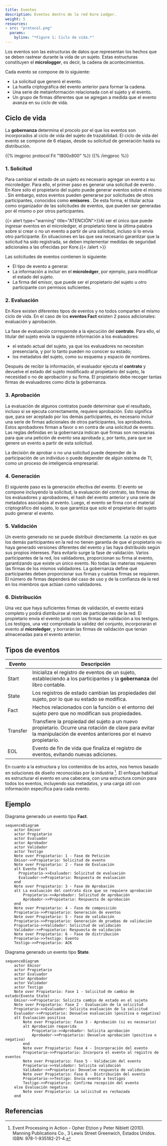```yaml
---
title: Eventos
description: Eventos dentro de la red Kore Ledger.
weight: 5
resources:
- src: "protocol.png"
  params: 
    byline: "*Figure 1: Ciclo de vida.*"
---
```


Los eventos son las estructuras de datos que representan los hechos que se deben rastrear durante la vida de un sujeto. Estas estructuras constituyen el **micrologger**, es decir, la cadena de acontecimientos.

Cada evento se compone de lo siguiente:

- La solicitud que generó el evento.
- La huella criptográfica del evento anterior para formar la cadena.
- Una serie de metainformación relacionada con el sujeto y el evento.
- Un grupo de firmas diferentes que se agregan a medida que el evento avanza en su ciclo de vida.

## Ciclo de vida

La **gobernanza** determina el procolo por el que los eventos son incorporados al ciclo de vida del sujeto de trazabilidad.
El ciclo de vida del evento se compone de 6 etapas, desde su solicitud de generación hasta su distribución.

{{% imgproc protocol Fit "1800x800"  %}}
{{% /imgproc %}}


### 1. Solicitud 
Para cambiar el estado de un sujeto es necesario agregar un evento a su microledger. Para ello, el primer paso es generar una solicitud de evento . En Kore sólo el propietario del sujeto puede generar eventos sobre el mismo . Sin embargo, estos eventos pueden generarse por solicitudes de otros participantes, conocidos como **emisores** . De esta forma, el titular actúa como organizador de las solicitudes de eventos, que pueden ser generadas por él mismo o por otros participantes.

{{< alert type="warning" title="ATENCIÓN">}}Al ser el único que puede ingresar eventos en el microledger, el propietario tiene la última palabra sobre si crear o no un evento a partir de una solicitud, incluso si lo envía otro participante. En situaciones en las que sea necesario garantizar que la solicitud ha sido registrada, se deben implementar medidas de seguridad adicionales a las ofrecidas por Kore.{{< /alert >}}

Las solicitudes de eventos contienen lo siguiente:

- El tipo de evento a generar.
- La información a incluir en el **microledger**, por ejemplo, para modificar el estado del sujeto.
- La firma del emisor, que puede ser el propietario del sujeto u otro participante con permisos suficientes.


### 2. Evaluación
En Kore existen diferentes tipos de eventos y no todos comparten el mismo ciclo de vida. En el caso de los **eventos Fact** existen 2 pasos adicionales: evaluación y aprobación.

La fase de evaluación corresponde a la ejecución del **contrato**. Para ello, el titular del sujeto envía la siguiente información a los evaluadores:

- el estado actual del sujeto, ya que los evaluadores no necesitan presenciarla, y por lo tanto pueden no conocer su estado;
- los metadatos del sujeto, como su esquema y espacio de nombres.

Después de recibir la información, el evaluador ejecuta el **contrato** y devuelve el estado del sujeto modificado al propietario del sujeto, la necesidad o no de aprobación y su firma. El propietario debe recoger tantas firmas de evaluadores como dicta la gobernanza.

### 3. Aprobación
La evaluación de algunos contratos puede determinar que el resultado, incluso si se ejecuta correctamente, requiere aprobación. Esto significa que, para ser aceptado por los demás participantes, es necesario incluir una serie de firmas adicionales de otros participantes, los aprobadores. Estos aprobadores firman a favor o en contra de una solicitud de evento. Las reglas definidas en la gobernanza indican qué firmas son necesarias para que una petición de evento sea aprobada y, por tanto, para que se genere un evento a partir de esta solicitud.

La decisión de aprobar o no una solicitud puede depender de la participación de un individuo o puede depender de algún sistema de TI, como un proceso de inteligencia empresarial.

### 4. Generación
El siguiente paso es la generación efectiva del evento. El evento se compone incluyendo la solicitud, la evaluación del contrato, las firmas de los evaluadores y aprobadores, el hash del evento anterior y una serie de metadatos asociados al evento. Luego, el evento se firma con el material criptográfico del sujeto, lo que garantiza que solo el propietario del sujeto pudo generar el evento.

### 5. Validación
Un evento generado no se puede distribuir directamente. La razón es que los demás participantes en la red no tienen garantía de que el propietario no haya generado versiones diferentes del evento y las haya distribuido según sus propios intereses. Para evitarlo surge la fase de validación. Varios participantes de la red, los validadores, proporcionan su firma al evento, garantizando que existe un único evento. No todas las materias requieren las firmas de los mismos validadores. La gobernanza define qué participantes deben proporcionar sus firmas y cuántas firmas se requieren. El número de firmas dependerá del caso de uso y de la confianza de la red en los miembros que actúan como validadores.

### 6. Distribución
Una vez que haya suficientes firmas de validación, el evento estará completo y podrá distribuirse al resto de participantes de la red. El propietario envía el evento junto con las firmas de validación a los testigos. Los testigos, una vez comprobada la validez del conjunto, incorporarán el evento al **microledger**, y borrarán las firmas de validación que tenían almacenadas para el evento anterior.

## Tipos de eventos
| Evento    | Descripción                                                                                               |
|-----------|-----------------------------------------------------------------------------------------------------------|
| Start     | Inicializa el registro de eventos de un sujeto, estableciendo a los participantes y la **gobernanza** del libro contable. |
| State     | Los registros de estado cambian las propiedades del sujeto, por lo que su estado se modifica.             |
| Fact      | Hechos relacionados con la función o el entorno del sujeto pero que no modifican sus propiedades.         |
| Transfer  | Transfiere la propiedad del sujeto a un nuevo propietario. Ocurre una rotación de clave para evitar la manipulación de eventos anteriores por el nuevo propietario. |
| EOL       | Evento de fin de vida que finaliza el registro de eventos, evitando nuevas adiciones.                     |


En cuanto a la estructura y los contenidos de los actos, nos hemos basado en soluciones de diseño reconocidas por la industria [^1]. El enfoque habitual es estructurar el evento en una cabecera, con una estructura común para todos los eventos, incluyendo sus metadatos, y una carga útil con información específica para cada evento.

## Ejemplo
Diagrama generado un evento tipo **Fact**.
```mermaid
sequenceDiagram
    actor Emisor
    actor Propietario
    actor Evaluador
    actor Aprobador
    actor Validador
    actor Testigo
    Note over Propietario: 1 - Fase de Petición
    Emisor->>Propietario: Solicitud de evento
    Note over Propietario: 2 - Fase de Evaluación
    alt Evento Fact
      Propietario->>Evaluador: Solicitud de evaluación
      Evaluador->>Propietario: Respuesta de evaluación
    end
    Note over Propietario: 3 - Fase de Aprobación
    alt La evaluación del contrato dice que se requiere aprobación
        Propietario->>Aprobador: Solicitud de aprobación
        Aprobador->>Propietario: Respuesta de aprobación
    end
    Note over Propietario: 4 - Fase de composición
    Propietario->>Propietario: Generación de eventos
    Note over Propietario: 5 - Fase de validación
    Propietario->>Propietario: Generación de pruebas de validación
    Propietario->>Validador: Solicitud de validación
    Validador->>Propietario: Respuesta de validación
    Note over Propietario: 6 - Fase de distribución
    Propietario->>Testigo: Evento
    Testigo->>Propietario: ACK
```
Diagrama generado un evento tipo **State**.
```mermaid
sequenceDiagram
    actor Emisor
    actor Propietario
    actor Evaluador
    actor Aprobador
    actor Validador
    actor Testigo
    Note over Propietario: Fase 1 - Solicitud de cambio de estado(Evento State)
    Emisor->>Propietario: Solicita cambio de estado en el sujeto
    Note over Propietario: Fase 2 - Evaluación de la solicitud
    Propietario->>Evaluador: Solicita evaluación de la solicitud
    Evaluador->>Propietario: Devuelve evaluación (positiva o negativa)
    alt Evaluación positiva
        Note over Propietario: Fase 3 - Aprobación (si es necesario)
        alt Aprobación requerida
            Propietario->>Aprobador: Solicita aprobación
            Aprobador->>Propietario: Devuelve aprobación (positiva o negativa)
        end
        Note over Propietario: Fase 4 - Incorporación del evento
        Propietario->>Propietario: Incorpora el evento al registro de eventos
        Note over Propietario: Fase 5 - Validación del evento
        Propietario->>Validador: Solicita validación
        Validador->>Propietario: Devuelve respuesta de validación
        Note over Propietario: Fase 6 - Distribución del evento
        Propietario->>Testigo: Envía evento a testigos
        Testigo->>Propietario: Confirma recepción del evento
    else Evaluación negativa
        Note over Propietario: La solicitud es rechazada
    end
```
## Referencias
[^1]: Event Processing in Action - Opher Etzion y Peter Niblett (2010). Manning Publications Co., 3 Lewis Street Greenwich, Estados Unidos. ISBN: 978-1-935182-21-4.